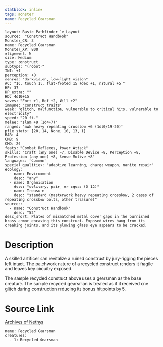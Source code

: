 ```yaml
---
statblock: inline
tags: monster
name: Recycled Gearsman
---
```

```statblock
layout: Basic Pathfinder 1e Layout
source:  "Construct Handbook"
Monster_CR: 3
name: Recycled Gearsman
Monster_XP: 800
alignment: N
size: Medium
type: construct
subtype: "(robot)"
INI: +1
perception: +8
senses: "darkvision, low-light vision"
AC: "16, touch 11, flat-footed 15 (dex +1, natural +5)"
HP: 37
HP_extra: ""
HD: 4d10+15
saves: "Fort +1, Ref +2, Will +2"
immune: "construct traits"
weak: "glitch, malfunction, vulnerable to critical hits, vulnerable to electricity"
speed: "20 ft."
melee: "slam +9 (1d4+7)"
ranged: "mwk heavy repeating crossbow +6 (1d10/19-20)"
pf1e_stats: [20, 14, None, 10, 13, 1]
BAB: 4
CMB: 9
CMD: 20
feats: "Combat Reflexes, Power Attack"
skills: "Craft (any one) +7, Disable Device +8, Perception +8, Profession (any one) +8, Sense Motive +8"
languages: "Common"
special_qualities: "adaptive learning, charge weapon, nanite repair"
ecology:
  - name: Environment
    desc: "any"
  - name: Organisation
    desc: "solitary, pair, or squad (3-12)"
  - name: Treasure
    desc: "standard (masterwork heavy repeating crossbow, 2 cases of repeating crossbow bolts, other treasure)"
sources:
  - name: "Construct Handbook"
    desc: "52"
desc_short: Plates of mismatched metal cover gaps in the burnished brass armor encasing this construct. Exposed wires hang from its creaking joints, and its glowing glass eye appears to be cracked.
```
# Description
A skilled artificer can revitalize a ruined construct by jury-rigging the pieces left intact. The patchwork nature of a recycled construct renders it fragile and leaves key circuitry exposed.

 The sample recycled construct above uses a gearsman as the base creature. The sample recycled gearsman is treated as if it received one glitch during construction reducing its bonus hit points by 5.
# Source Link
[Archives of Nethys](https://aonprd.com/MonsterDisplay.aspx?ItemName=Recycled%20Gearsman)
```encounter-table
name: Recycled Gearsman
creatures:
  - 1: Recycled Gearsman
```
